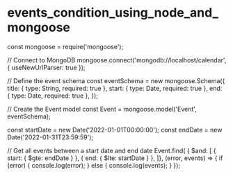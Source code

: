 # events_condition_using_node_and_mongoose

const mongoose = require('mongoose');

// Connect to MongoDB
mongoose.connect('mongodb://localhost/calendar', { useNewUrlParser: true });

// Define the event schema
const eventSchema = new mongoose.Schema({
  title: { type: String, required: true },
  start: { type: Date, required: true },
  end: { type: Date, required: true },
});

// Create the Event model
const Event = mongoose.model('Event', eventSchema);

const startDate = new Date('2022-01-01T00:00:00');
const endDate = new Date('2022-01-31T23:59:59');

// Get all events between a start date and end date
Event.find(
{ $and: [
            { start: { $gte: endDate } },
            { end: { $lte: startDate } },
            ]}, (error, events) => {
    if (error) {
      console.log(error);
    } else {
      console.log(events);
    }
});
